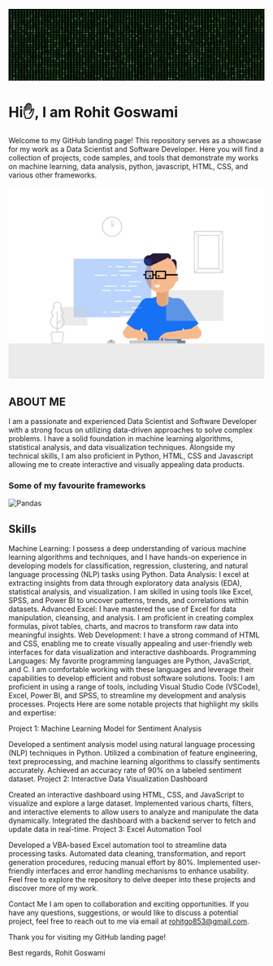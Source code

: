 

![](Cover.gif)
#                                                                      Hi✋, I am Rohit Goswami

Welcome to my GitHub landing page! This repository serves as a showcase for my work as a Data Scientist and Software Developer. Here you will find a collection of projects, code samples, and tools that demonstrate my works on machine learning, data analysis, python, javascript, HTML, CSS, and various other frameworks.



![](about.gif)
## ABOUT ME 
I am a passionate and experienced Data Scientist and Software Developer with a strong focus on utilizing data-driven approaches to solve complex problems. I have a solid foundation in machine learning algorithms, statistical analysis, and data visualization techniques. Alongside my technical skills, I am also proficient in Python, HTML, CSS and Javascript allowing me to create interactive and visually appealing data products.

### Some of my favourite frameworks
![Pandas](https://via.placeholder.com/1000x200?text=App+Screenshot+Here) 


## Skills
Machine Learning: I possess a deep understanding of various machine learning algorithms and techniques, and I have hands-on experience in developing models for classification, regression, clustering, and natural language processing (NLP) tasks using Python.
Data Analysis: I excel at extracting insights from data through exploratory data analysis (EDA), statistical analysis, and visualization. I am skilled in using tools like Excel, SPSS, and Power BI to uncover patterns, trends, and correlations within datasets.
Advanced Excel: I have mastered the use of Excel for data manipulation, cleansing, and analysis. I am proficient in creating complex formulas, pivot tables, charts, and macros to transform raw data into meaningful insights.
Web Development: I have a strong command of HTML and CSS, enabling me to create visually appealing and user-friendly web interfaces for data visualization and interactive dashboards.
Programming Languages: My favorite programming languages are Python, JavaScript, and C. I am comfortable working with these languages and leverage their capabilities to develop efficient and robust software solutions.
Tools: I am proficient in using a range of tools, including Visual Studio Code (VSCode), Excel, Power BI, and SPSS, to streamline my development and analysis processes.
Projects
Here are some notable projects that highlight my skills and expertise:

Project 1: Machine Learning Model for Sentiment Analysis

Developed a sentiment analysis model using natural language processing (NLP) techniques in Python.
Utilized a combination of feature engineering, text preprocessing, and machine learning algorithms to classify sentiments accurately.
Achieved an accuracy rate of 90% on a labeled sentiment dataset.
Project 2: Interactive Data Visualization Dashboard

Created an interactive dashboard using HTML, CSS, and JavaScript to visualize and explore a large dataset.
Implemented various charts, filters, and interactive elements to allow users to analyze and manipulate the data dynamically.
Integrated the dashboard with a backend server to fetch and update data in real-time.
Project 3: Excel Automation Tool

Developed a VBA-based Excel automation tool to streamline data processing tasks.
Automated data cleaning, transformation, and report generation procedures, reducing manual effort by 80%.
Implemented user-friendly interfaces and error handling mechanisms to enhance usability.
Feel free to explore the repository to delve deeper into these projects and discover more of my work.

Contact Me
I am open to collaboration and exciting opportunities. If you have any questions, suggestions, or would like to discuss a potential project, feel free to reach out to me via email at rohitgo853@gmail.com.

Thank you for visiting my GitHub landing page!

Best regards,
Rohit Goswami
